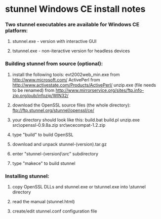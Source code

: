 # stunnel Windows CE install notes


### Two stunnel executables are available for Windows CE platform:

  1) stunnel.exe - version with interactive GUI

  2) tstunnel.exe - non-iteractive version for headless devices


### Building stunnel from source (optional):

  1) install the following tools:
     evt2002web_min.exe from http://www.microsoft.com/
     ActivePerl from http://www.activestate.com/Products/ActivePerl/
     unzip.exe (file needs to be renamed) from
       http://www.mirrorservice.org/sites/ftp.info-zip.org/pub/infozip/WIN32/

  2) download the OpenSSL source files (the whole directory):
     ftp://ftp.stunnel.org/stunnel/openssl/ce/
  
  3) your directory should look like this:
     build.bat
     build.pl
     unzip.exe
     src\openssl-0.9.8a.zip
     src\wcecompat-1.2.zip

  4) type "build" to build OpenSSL

  5) download and unpack stunnel-(version).tar.gz

  4) enter "stunnel-(version)\src" subdirectory

  5) type "makece" to build stunnel


### Installing stunnel:

  1) copy OpenSSL DLLs and stunnel.exe or tstunnel.exe into \stunnel directory

  2) read the manual (stunnel.html)

  3) create/edit stunnel.conf configuration file
